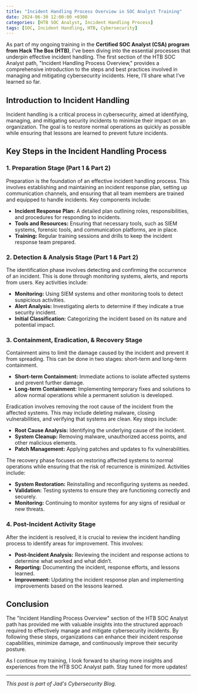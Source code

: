 ```yaml
---
title: "Incident Handling Process Overview in SOC Analyst Training"
date: 2024-06-30 12:00:00 +0300
categories: [HTB SOC Analyst, Incident Handling Process]
tags: [SOC, Incident Handling, HTB, Cybersecurity]
---
```


As part of my ongoing training in the **Certified SOC Analyst (CSA) program from Hack The Box (HTB)**, I've been diving into the essential processes that underpin effective incident handling. The first section of the HTB SOC Analyst path, "Incident Handling Process Overview," provides a comprehensive introduction to the steps and best practices involved in managing and mitigating cybersecurity incidents. Here, I’ll share what I’ve learned so far.

## Introduction to Incident Handling

Incident handling is a critical process in cybersecurity, aimed at identifying, managing, and mitigating security incidents to minimize their impact on an organization. The goal is to restore normal operations as quickly as possible while ensuring that lessons are learned to prevent future incidents.

## Key Steps in the Incident Handling Process

### 1. Preparation Stage (Part 1 & Part 2)

Preparation is the foundation of an effective incident handling process. This involves establishing and maintaining an incident response plan, setting up communication channels, and ensuring that all team members are trained and equipped to handle incidents. Key components include:

- **Incident Response Plan:** A detailed plan outlining roles, responsibilities, and procedures for responding to incidents.
- **Tools and Resources:** Ensuring that necessary tools, such as SIEM systems, forensic tools, and communication platforms, are in place.
- **Training:** Regular training sessions and drills to keep the incident response team prepared.

### 2. Detection & Analysis Stage (Part 1 & Part 2)

The identification phase involves detecting and confirming the occurrence of an incident. This is done through monitoring systems, alerts, and reports from users. Key activities include:

- **Monitoring:** Using SIEM systems and other monitoring tools to detect suspicious activities.
- **Alert Analysis:** Investigating alerts to determine if they indicate a true security incident.
- **Initial Classification:** Categorizing the incident based on its nature and potential impact.

### 3. Containment, Eradication, & Recovery Stage

Containment aims to limit the damage caused by the incident and prevent it from spreading. This can be done in two stages: short-term and long-term containment.

- **Short-term Containment:** Immediate actions to isolate affected systems and prevent further damage.
- **Long-term Containment:** Implementing temporary fixes and solutions to allow normal operations while a permanent solution is developed.

Eradication involves removing the root cause of the incident from the affected systems. This may include deleting malware, closing vulnerabilities, and verifying that systems are clean. Key steps include:

- **Root Cause Analysis:** Identifying the underlying cause of the incident.
- **System Cleanup:** Removing malware, unauthorized access points, and other malicious elements.
- **Patch Management:** Applying patches and updates to fix vulnerabilities.

The recovery phase focuses on restoring affected systems to normal operations while ensuring that the risk of recurrence is minimized. Activities include:

- **System Restoration:** Reinstalling and reconfiguring systems as needed.
- **Validation:** Testing systems to ensure they are functioning correctly and securely.
- **Monitoring:** Continuing to monitor systems for any signs of residual or new threats.

### 4. Post-Incident Activity Stage

After the incident is resolved, it is crucial to review the incident handling process to identify areas for improvement. This involves:

- **Post-Incident Analysis:** Reviewing the incident and response actions to determine what worked and what didn’t.
- **Reporting:** Documenting the incident, response efforts, and lessons learned.
- **Improvement:** Updating the incident response plan and implementing improvements based on the lessons learned.

## Conclusion

The "Incident Handling Process Overview" section of the HTB SOC Analyst path has provided me with valuable insights into the structured approach required to effectively manage and mitigate cybersecurity incidents. By following these steps, organizations can enhance their incident response capabilities, minimize damage, and continuously improve their security posture.

As I continue my training, I look forward to sharing more insights and experiences from the HTB SOC Analyst path. Stay tuned for more updates!

---

_This post is part of Jad's Cybersecurity Blog._